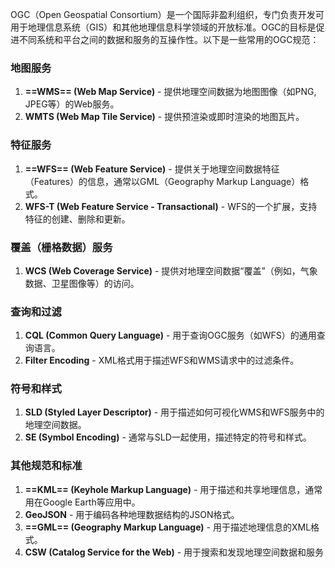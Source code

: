 OGC（Open Geospatial Consortium）是一个国际非盈利组织，专门负责开发可用于地理信息系统（GIS）和其他地理信息科学领域的开放标准。OGC的目标是促进不同系统和平台之间的数据和服务的互操作性。以下是一些常用的OGC规范：

### 地图服务

1. **==WMS== (Web Map Service)** - 提供地理空间数据为地图图像（如PNG, JPEG等）的Web服务。
2. **WMTS (Web Map Tile Service)** - 提供预渲染或即时渲染的地图瓦片。

### 特征服务

1. **==WFS== (Web Feature Service)** - 提供关于地理空间数据特征（Features）的信息，通常以GML（Geography Markup Language）格式。
2. **WFS-T (Web Feature Service - Transactional)** - WFS的一个扩展，支持特征的创建、删除和更新。

### 覆盖（栅格数据）服务

1. **WCS (Web Coverage Service)** - 提供对地理空间数据“覆盖”（例如，气象数据、卫星图像等）的访问。

### 查询和过滤

1. **CQL (Common Query Language)** - 用于查询OGC服务（如WFS）的通用查询语言。
2. **Filter Encoding** - XML格式用于描述WFS和WMS请求中的过滤条件。

### 符号和样式

1. **SLD (Styled Layer Descriptor)** - 用于描述如何可视化WMS和WFS服务中的地理空间数据。
2. **SE (Symbol Encoding)** - 通常与SLD一起使用，描述特定的符号和样式。

### 其他规范和标准

1. **==KML== (Keyhole Markup Language)** - 用于描述和共享地理信息，通常用在Google Earth等应用中。
2. **GeoJSON** - 用于编码各种地理数据结构的JSON格式。
3. **==GML== (Geography Markup Language)** - 用于描述地理信息的XML格式。
4. **CSW (Catalog Service for the Web)** - 用于搜索和发现地理空间数据和服务